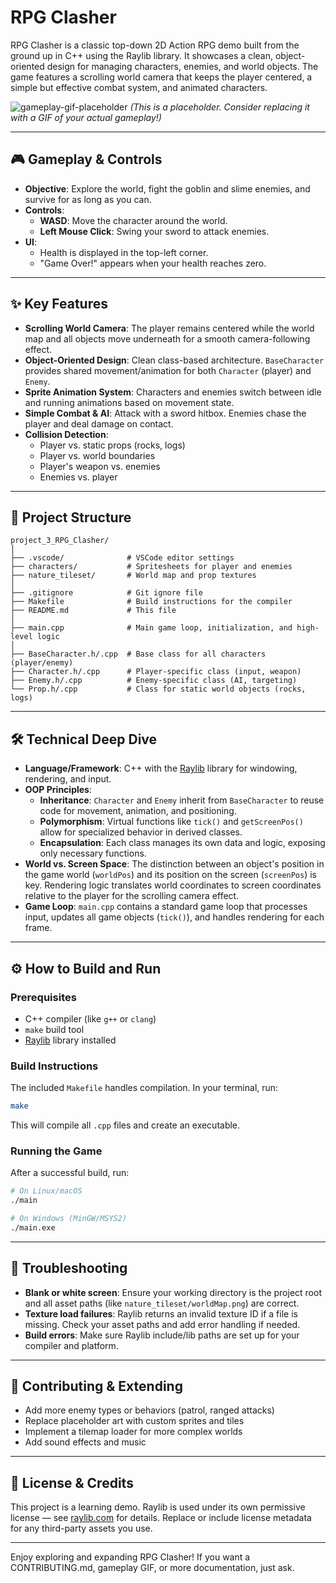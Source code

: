 # RPG Clasher

RPG Clasher is a classic top-down 2D Action RPG demo built from the ground up in C++ using the Raylib library. It showcases a clean, object-oriented design for managing characters, enemies, and world objects. The game features a scrolling world camera that keeps the player centered, a simple but effective combat system, and animated characters.

![gameplay-gif-placeholder](https://i.imgur.com/8Qe8L67.png)
*(This is a placeholder. Consider replacing it with a GIF of your actual gameplay!)*

---

## 🎮 Gameplay & Controls

- **Objective**: Explore the world, fight the goblin and slime enemies, and survive for as long as you can.
- **Controls**:
    - **WASD**: Move the character around the world.
    - **Left Mouse Click**: Swing your sword to attack enemies.
- **UI**:
    - Health is displayed in the top-left corner.
    - "Game Over!" appears when your health reaches zero.

---

## ✨ Key Features

- **Scrolling World Camera**: The player remains centered while the world map and all objects move underneath for a smooth camera-following effect.
- **Object-Oriented Design**: Clean class-based architecture. `BaseCharacter` provides shared movement/animation for both `Character` (player) and `Enemy`.
- **Sprite Animation System**: Characters and enemies switch between idle and running animations based on movement state.
- **Simple Combat & AI**: Attack with a sword hitbox. Enemies chase the player and deal damage on contact.
- **Collision Detection**:
    - Player vs. static props (rocks, logs)
    - Player vs. world boundaries
    - Player's weapon vs. enemies
    - Enemies vs. player

---

## 📂 Project Structure

```
project_3_RPG_Clasher/
│
├── .vscode/              # VSCode editor settings
├── characters/           # Spritesheets for player and enemies
├── nature_tileset/       # World map and prop textures
│
├── .gitignore            # Git ignore file
├── Makefile              # Build instructions for the compiler
├── README.md             # This file
│
├── main.cpp              # Main game loop, initialization, and high-level logic
│
├── BaseCharacter.h/.cpp  # Base class for all characters (player/enemy)
├── Character.h/.cpp      # Player-specific class (input, weapon)
├── Enemy.h/.cpp          # Enemy-specific class (AI, targeting)
└── Prop.h/.cpp           # Class for static world objects (rocks, logs)
```

---

## 🛠️ Technical Deep Dive

- **Language/Framework**: C++ with the [Raylib](https://www.raylib.com/) library for windowing, rendering, and input.
- **OOP Principles**:
    - **Inheritance**: `Character` and `Enemy` inherit from `BaseCharacter` to reuse code for movement, animation, and positioning.
    - **Polymorphism**: Virtual functions like `tick()` and `getScreenPos()` allow for specialized behavior in derived classes.
    - **Encapsulation**: Each class manages its own data and logic, exposing only necessary functions.
- **World vs. Screen Space**: The distinction between an object's position in the game world (`worldPos`) and its position on the screen (`screenPos`) is key. Rendering logic translates world coordinates to screen coordinates relative to the player for the scrolling camera effect.
- **Game Loop**: `main.cpp` contains a standard game loop that processes input, updates all game objects (`tick()`), and handles rendering for each frame.

---

## ⚙️ How to Build and Run

### Prerequisites

- C++ compiler (like `g++` or `clang`)
- `make` build tool
- [Raylib](https://www.raylib.com/) library installed

### Build Instructions

The included `Makefile` handles compilation. In your terminal, run:

```bash
make
```

This will compile all `.cpp` files and create an executable.

### Running the Game

After a successful build, run:

```bash
# On Linux/macOS
./main

# On Windows (MinGW/MSYS2)
./main.exe
```

---

## 🧩 Troubleshooting

- **Blank or white screen**: Ensure your working directory is the project root and all asset paths (like `nature_tileset/worldMap.png`) are correct.
- **Texture load failures**: Raylib returns an invalid texture ID if a file is missing. Check your asset paths and add error handling if needed.
- **Build errors**: Make sure Raylib include/lib paths are set up for your compiler and platform.

---

## 🚀 Contributing & Extending

- Add more enemy types or behaviors (patrol, ranged attacks)
- Replace placeholder art with custom sprites and tiles
- Implement a tilemap loader for more complex worlds
- Add sound effects and music

---

## 📜 License & Credits

This project is a learning demo. Raylib is used under its own permissive license — see [raylib.com](https://www.raylib.com/) for details. Replace or include license metadata for any third-party assets you use.

---

Enjoy exploring and expanding RPG Clasher! If you want a CONTRIBUTING.md, gameplay GIF, or more documentation, just ask.
